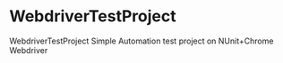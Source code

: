 # WebdriverTestProject
WebdriverTestProject
Simple Automation test project on NUnit+Chrome Webdriver

